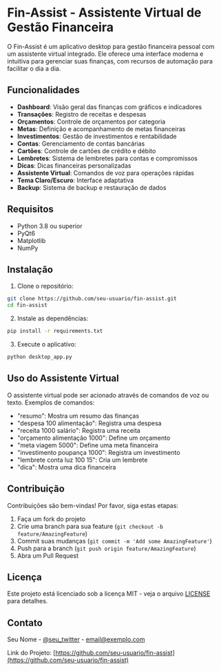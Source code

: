 # Fin-Assist - Assistente Virtual de Gestão Financeira

O Fin-Assist é um aplicativo desktop para gestão financeira pessoal com um assistente virtual integrado. Ele oferece uma interface moderna e intuitiva para gerenciar suas finanças, com recursos de automação para facilitar o dia a dia.

## Funcionalidades

- **Dashboard**: Visão geral das finanças com gráficos e indicadores
- **Transações**: Registro de receitas e despesas
- **Orçamentos**: Controle de orçamentos por categoria
- **Metas**: Definição e acompanhamento de metas financeiras
- **Investimentos**: Gestão de investimentos e rentabilidade
- **Contas**: Gerenciamento de contas bancárias
- **Cartões**: Controle de cartões de crédito e débito
- **Lembretes**: Sistema de lembretes para contas e compromissos
- **Dicas**: Dicas financeiras personalizadas
- **Assistente Virtual**: Comandos de voz para operações rápidas
- **Tema Claro/Escuro**: Interface adaptativa
- **Backup**: Sistema de backup e restauração de dados

## Requisitos

- Python 3.8 ou superior
- PyQt6
- Matplotlib
- NumPy

## Instalação

1. Clone o repositório:
```bash
git clone https://github.com/seu-usuario/fin-assist.git
cd fin-assist
```

2. Instale as dependências:
```bash
pip install -r requirements.txt
```

3. Execute o aplicativo:
```bash
python desktop_app.py
```

## Uso do Assistente Virtual

O assistente virtual pode ser acionado através de comandos de voz ou texto. Exemplos de comandos:

- "resumo": Mostra um resumo das finanças
- "despesa 100 alimentação": Registra uma despesa
- "receita 1000 salário": Registra uma receita
- "orçamento alimentação 1000": Define um orçamento
- "meta viagem 5000": Define uma meta financeira
- "investimento poupança 1000": Registra um investimento
- "lembrete conta luz 100 15": Cria um lembrete
- "dica": Mostra uma dica financeira

## Contribuição

Contribuições são bem-vindas! Por favor, siga estas etapas:

1. Faça um fork do projeto
2. Crie uma branch para sua feature (`git checkout -b feature/AmazingFeature`)
3. Commit suas mudanças (`git commit -m 'Add some AmazingFeature'`)
4. Push para a branch (`git push origin feature/AmazingFeature`)
5. Abra um Pull Request

## Licença

Este projeto está licenciado sob a licença MIT - veja o arquivo [LICENSE](LICENSE) para detalhes.

## Contato

Seu Nome - [@seu_twitter](https://twitter.com/seu_twitter) - email@exemplo.com

Link do Projeto: [https://github.com/seu-usuario/fin-assist](https://github.com/seu-usuario/fin-assist) 